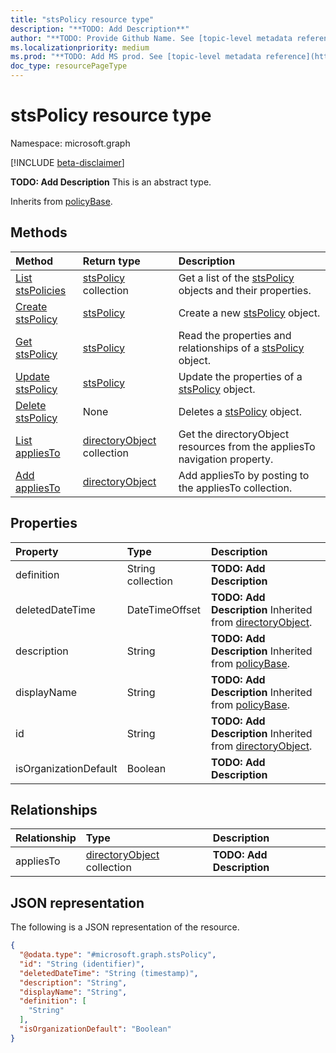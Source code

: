 ```yaml
---
title: "stsPolicy resource type"
description: "**TODO: Add Description**"
author: "**TODO: Provide Github Name. See [topic-level metadata reference](https://msgo.azurewebsites.net/add/document/guidelines/metadata.html#topic-level-metadata)**"
ms.localizationpriority: medium
ms.prod: "**TODO: Add MS prod. See [topic-level metadata reference](https://msgo.azurewebsites.net/add/document/guidelines/metadata.html#topic-level-metadata)**"
doc_type: resourcePageType
---
```


# stsPolicy resource type

Namespace: microsoft.graph

[!INCLUDE [beta-disclaimer](../../includes/beta-disclaimer.md)]

**TODO: Add Description**
This is an abstract type.


Inherits from [policyBase](../resources/policybase.md).

## Methods
|Method|Return type|Description|
|:---|:---|:---|
|[List stsPolicies](../api/stspolicy-list.md)|[stsPolicy](../resources/stspolicy.md) collection|Get a list of the [stsPolicy](../resources/stspolicy.md) objects and their properties.|
|[Create stsPolicy](../api/stspolicy-create.md)|[stsPolicy](../resources/stspolicy.md)|Create a new [stsPolicy](../resources/stspolicy.md) object.|
|[Get stsPolicy](../api/stspolicy-get.md)|[stsPolicy](../resources/stspolicy.md)|Read the properties and relationships of a [stsPolicy](../resources/stspolicy.md) object.|
|[Update stsPolicy](../api/stspolicy-update.md)|[stsPolicy](../resources/stspolicy.md)|Update the properties of a [stsPolicy](../resources/stspolicy.md) object.|
|[Delete stsPolicy](../api/stspolicy-delete.md)|None|Deletes a [stsPolicy](../resources/stspolicy.md) object.|
|[List appliesTo](../api/stspolicy-list-appliesto.md)|[directoryObject](../resources/directoryobject.md) collection|Get the directoryObject resources from the appliesTo navigation property.|
|[Add appliesTo](../api/stspolicy-post-appliesto.md)|[directoryObject](../resources/directoryobject.md)|Add appliesTo by posting to the appliesTo collection.|

## Properties
|Property|Type|Description|
|:---|:---|:---|
|definition|String collection|**TODO: Add Description**|
|deletedDateTime|DateTimeOffset|**TODO: Add Description** Inherited from [directoryObject](../resources/directoryobject.md).|
|description|String|**TODO: Add Description** Inherited from [policyBase](../resources/policybase.md).|
|displayName|String|**TODO: Add Description** Inherited from [policyBase](../resources/policybase.md).|
|id|String|**TODO: Add Description** Inherited from [directoryObject](../resources/directoryobject.md).|
|isOrganizationDefault|Boolean|**TODO: Add Description**|

## Relationships
|Relationship|Type|Description|
|:---|:---|:---|
|appliesTo|[directoryObject](../resources/directoryobject.md) collection|**TODO: Add Description**|

## JSON representation
The following is a JSON representation of the resource.
<!-- {
  "blockType": "resource",
  "keyProperty": "id",
  "@odata.type": "microsoft.graph.stsPolicy",
  "baseType": "Microsoft.DirectoryServices.policyBase",
  "openType": false
}
-->
``` json
{
  "@odata.type": "#microsoft.graph.stsPolicy",
  "id": "String (identifier)",
  "deletedDateTime": "String (timestamp)",
  "description": "String",
  "displayName": "String",
  "definition": [
    "String"
  ],
  "isOrganizationDefault": "Boolean"
}
```

